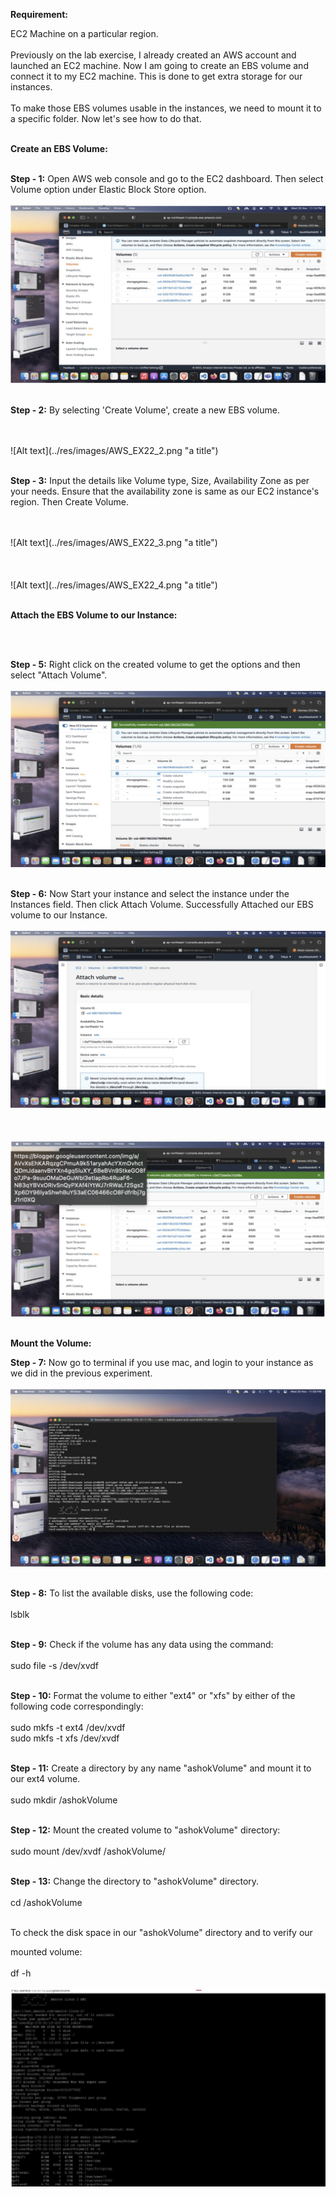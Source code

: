 **Requirement:**

EC2 Machine on a particular region.
<br>
<br>
Previously on the lab exercise, I already created an AWS account and launched an EC2 machine. Now I am going to create an EBS volume and connect it to my EC2 machine. This is done to get extra storage for our instances.
<br>
<br>
To make those EBS volumes usable in the instances, we need to mount it to a specific folder. Now let's see how to do that.
<br>
<br>

**Create an EBS Volume:**
<br>
<br>

**Step - 1:** Open AWS web console and go to the EC2 dashboard. Then select Volume option under Elastic Block Store option.
<br>
<br>
<span >![Alt text](../res/images/AWS_EX22_1.png "a title")</span>
<br>
<br>

**Step - 2:** By selecting 'Create Volume', create a new EBS volume.

<br>
<br>
<span >![Alt text](../res/images/AWS_EX22_2.png "a title")</span>
<br>
<br>

**Step - 3:** Input the details like Volume type, Size, Availability Zone as per your needs. Ensure that the availability zone is same as our EC2 instance's region. Then Create Volume.

<br>
<br>
<span >![Alt text](../res/images/AWS_EX22_3.png "a title")</span>
<br>
<br>
<br>
<br>
<span >![Alt text](../res/images/AWS_EX22_4.png "a title")</span>
<br>
<br>

**Attach the EBS Volume to our Instance:**

<br>
<br>

**Step - 5:** Right click on the created volume to get the options and then select "Attach Volume".
<br>
<br>
<span >![Alt text](../res/images/AWS_EX22_5.png "a title")</span>
<br>
<br>

**Step - 6:** Now Start your instance and select the instance under the Instances field. Then click Attach Volume. Successfully Attached our EBS volume to our Instance.
<br>
<br>
<span >![Alt text](../res/images/AWS_EX22_6.png "a title")</span>
<br>
<br>
<br>
<br>
<span >![Alt text](../res/images/AWS_EX22_7.png "a title")</span>
<br>
<br>

**Mount the Volume:**

**Step - 7:** Now go to terminal if you use mac, and login to your instance as we did in the previous experiment.
<br>
<br>
<span >![Alt text](../res/images/AWS_EX22_8.png "a title")</span>
<br>
<br>

**Step - 8:** To list the available disks, use the following code:
<br>
<br>
    lsblk
<br>
<br>

**Step - 9:** Check if the volume has any data using the command:
<br>
<br>
    sudo file -s /dev/xvdf
<br>
<br>

**Step - 10:** Format the volume to either "ext4" or "xfs" by either of the following code correspondingly:
<br>
<br>
    sudo mkfs -t ext4 /dev/xvdf
<br>
    sudo mkfs -t xfs /dev/xvdf
<br>
<br>

**Step - 11:** Create a directory by any name "ashokVolume" and mount it to our ext4 volume.
<br>
<br>
    sudo mkdir /ashokVolume
<br>
<br>

**Step - 12:** Mount the created volume to "ashokVolume" directory:
<br>
<br>
    sudo mount /dev/xvdf /ashokVolume/
<br>
<br>

**Step - 13:** Change the directory to "ashokVolume" directory.
<br>
<br>
    cd /ashokVolume
<br>
<br>

To check the disk space in our "ashokVolume" directory and to verify our

mounted volume:
<br>
<br>
    df -h
<br>
<br>
<span >![Alt text](../res/images/AWS_EX22_9.png "a title")</span>
<br>
<br>    